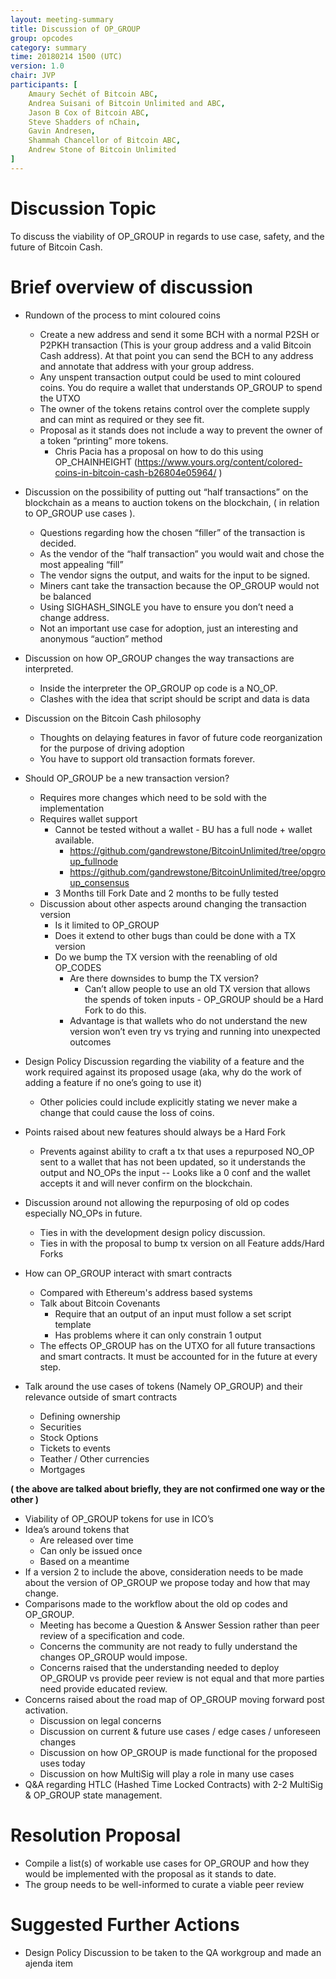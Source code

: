```yaml
---
layout: meeting-summary
title: Discussion of OP_GROUP
group: opcodes
category: summary
time: 20180214 1500 (UTC)
version: 1.0
chair: JVP
participants: [
    Amaury Sechét of Bitcoin ABC,
    Andrea Suisani of Bitcoin Unlimited and ABC,
    Jason B Cox of Bitcoin ABC,
    Steve Shadders of nChain,
    Gavin Andresen,
    Shammah Chancellor of Bitcoin ABC,
    Andrew Stone of Bitcoin Unlimited
]
---
```


# Discussion Topic

To discuss the viability of OP_GROUP in regards to use case, safety, and the future of Bitcoin Cash.

# Brief overview of discussion

 * Rundown of the process to mint coloured coins
     * Create a new address and send it some BCH with a normal P2SH or P2PKH transaction (This is your group address and a valid Bitcoin Cash address).  At that point you can send the BCH to any address and annotate that address with your group address. 
     * Any unspent transaction output could be used to mint coloured coins. You do require a wallet that understands OP_GROUP to spend the UTXO
     * The owner of the tokens retains control over the complete supply and can mint as required or they see fit.
     * Proposal as it stands does not include a way to prevent the owner of a token “printing” more tokens.
         * Chris Pacia has a proposal on how to do this using OP_CHAINHEIGHT (https://www.yours.org/content/colored-coins-in-bitcoin-cash-b26804e05964/ ) 
 * Discussion on the possibility of putting out “half transactions” on the blockchain as a means to auction tokens on the blockchain, ( in relation to OP_GROUP use cases ).
     * Questions regarding how the chosen “filler” of the transaction is decided.
     * As the vendor of the “half transaction” you would wait and chose the most appealing “fill”
     * The vendor signs the output, and waits for the input to be signed.
     * Miners cant take the transaction because the OP_GROUP would not be balanced
     * Using SIGHASH_SINGLE you have to ensure you don’t need a change address.
     * Not an important use case for adoption, just an interesting and anonymous “auction” method

 * Discussion on how OP_GROUP changes the way transactions are interpreted. 
     * Inside the interpreter the OP_GROUP op code is a NO_OP.
     * Clashes with the idea that script should be script and data is data
 * Discussion on the Bitcoin Cash philosophy
     * Thoughts on delaying features in favor of future code reorganization for the purpose of driving adoption  
     * You have to support old transaction formats forever.
 * Should OP_GROUP be a new transaction version?
     * Requires more changes which need to be sold with the implementation
     * Requires wallet support
         * Cannot be tested without a wallet - BU has a full node + wallet available.
             * https://github.com/gandrewstone/BitcoinUnlimited/tree/opgroup_fullnode
             * https://github.com/gandrewstone/BitcoinUnlimited/tree/opgroup_consensus 
         * 3 Months till Fork Date and 2 months to be fully tested
     * Discussion about other aspects around changing the transaction version
         * Is it limited to OP_GROUP
         * Does it extend to other bugs than could be done with a TX version
         * Do we bump the TX version with the reenabling of old OP_CODES
             * Are there downsides to bump the TX version?
                 * Can’t allow people to use an old TX version that allows the spends of token inputs - OP_GROUP should be a Hard Fork to do this.
             * Advantage is that wallets who do not understand the new version won’t even try vs trying and running into unexpected outcomes
 * Design Policy Discussion regarding the viability of a feature and the work required against its proposed usage (aka, why do the work of adding a feature if no one’s going to use it)
     * Other policies could include explicitly stating we never make a change that could cause the loss of coins.
 * Points raised about new features should always be a Hard Fork
     * Prevents against ability to craft a tx that uses a repurposed NO_OP sent to a wallet that has not been updated, so it understands the output and NO_OPs the input -- Looks like a 0 conf and the wallet accepts it and will never confirm on the blockchain.
 * Discussion around not allowing the repurposing of old op codes especially NO_OPs in future.
     * Ties in with the development design policy discussion.
     * Ties in with the proposal to bump tx version on all Feature adds/Hard Forks
 * How can OP_GROUP interact with smart contracts
     * Compared with Ethereum's address based systems
     * Talk about Bitcoin Covenants
         * Require that an output of an input must follow a set script template
         * Has problems where it can only constrain 1 output
     * The effects OP_GROUP has on the UTXO for all future transactions and smart contracts. It must be accounted for in the future at every step.
 * Talk around the use cases of tokens (Namely OP_GROUP) and their relevance outside of smart contracts
     * Defining ownership
     * Securities
     * Stock Options
     * Tickets to events
     * Teather / Other currencies
     * Mortgages

**( the above are talked about briefly, they are not confirmed one way or the other )**

 * Viability of OP_GROUP tokens for use in ICO’s
 * Idea’s around tokens that
     * Are released over time
     * Can only be issued once
     * Based on a meantime
 * If a version 2 to include the above, consideration needs to be made about the version of OP_GROUP we propose today and how that may change.
 * Comparisons made to the workflow about the old op codes and OP_GROUP.
      * Meeting has become a Question & Answer Session rather than peer review of a specification and code.
      * Concerns the community are not ready to fully understand the changes OP_GROUP would impose.
      * Concerns raised that the understanding needed to deploy OP_GROUP vs provide peer review is not equal and that more parties need provide educated review.
 * Concerns raised about the road map of OP_GROUP moving forward post activation.
     * Discussion on legal concerns
     * Discussion on current & future use cases / edge cases / unforeseen changes
     * Discussion on how OP_GROUP is made functional for the proposed uses today
     * Discussion on how MultiSig will play a role in many use cases
 * Q&A regarding HTLC (Hashed Time Locked Contracts) with 2-2 MultiSig & OP_GROUP state management.
	

# Resolution Proposal


 * Compile a list(s) of workable use cases for OP_GROUP and how they would be implemented with the proposal as it stands to date. 
 * The group needs to be well-informed to curate a viable peer review

# Suggested Further Actions

 * Design Policy Discussion to be taken to the QA workgroup and made an ajenda item